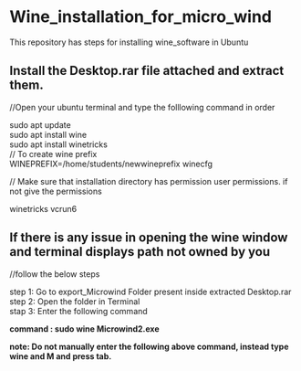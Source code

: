 # Wine_installation_for_micro_wind
This repository has steps for installing wine_software in Ubuntu

## Install the Desktop.rar file attached and extract them. 

//Open your ubuntu terminal and type the folllowing command in order

sudo apt update  
sudo apt install wine  
sudo apt install winetricks  </br>
// To create wine prefix     </br>
WINEPREFIX=/home/students/newwineprefix winecfg  <br/>

//  Make sure that installation directory has permission user permissions. if not give the permissions    </br>

winetricks vcrun6  


## If there is any issue in opening the wine window and terminal displays path not owned by you
//follow the below steps 

step 1: Go to export_Microwind Folder present inside extracted Desktop.rar </br>
step 2: Open the folder in Terminal  
stap 3: Enter the following command   

  **command : sudo wine Microwind2.exe**


**note: Do not manually enter the following above command, instead type wine and M and press tab.**
